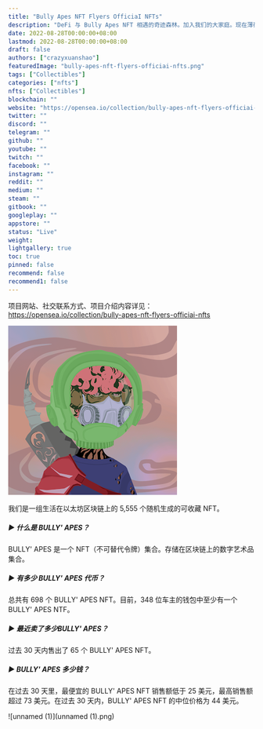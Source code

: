 ```yaml
---
title: "Bully Apes NFT Flyers OfficiaI NFTs"
description: "DeFi 与 Bully Apes NFT 相遇的奇迹森林。加入我们的大家庭。现在薄荷：mintbullyape.com"
date: 2022-08-28T00:00:00+08:00
lastmod: 2022-08-28T00:00:00+08:00
draft: false
authors: ["crazyxuanshao"]
featuredImage: "bully-apes-nft-flyers-officiai-nfts.png"
tags: ["Collectibles"]
categories: ["nfts"]
nfts: ["Collectibles"]
blockchain: ""
website: "https://opensea.io/collection/bully-apes-nft-flyers-officiai-nfts"
twitter: ""
discord: ""
telegram: ""
github: ""
youtube: ""
twitch: ""
facebook: ""
instagram: ""
reddit: ""
medium: ""
steam: ""
gitbook: ""
googleplay: ""
appstore: ""
status: "Live"
weight: 
lightgallery: true
toc: true
pinned: false
recommend: false
recommend1: false
---
```

项目网站、社交联系方式、项目介绍内容详见：https://opensea.io/collection/bully-apes-nft-flyers-officiai-nfts

![unnamed](unnamed.png)

我们是一组生活在以太坊区块链上的 5,555 个随机生成的可收藏 NFT。

##### ▶ 什么是 BULLY' APES？

BULLY' APES 是一个 NFT（不可替代令牌）集合。存储在区块链上的数字艺术品集合。

##### ▶ 有多少 BULLY' APES 代币？

总共有 698 个 BULLY' APES NFT。目前，348 位车主的钱包中至少有一个 BULLY' APES NTF。

##### ▶ 最近卖了多少BULLY' APES？

过去 30 天内售出了 65 个 BULLY' APES NFT。

##### ▶ BULLY' APES 多少钱？

在过去 30 天里，最便宜的 BULLY' APES NFT 销售额低于 25 美元，最高销售额超过 73 美元。在过去 30 天内，BULLY' APES NFT 的中位价格为 44 美元。

![unnamed (1)](unnamed (1).png)